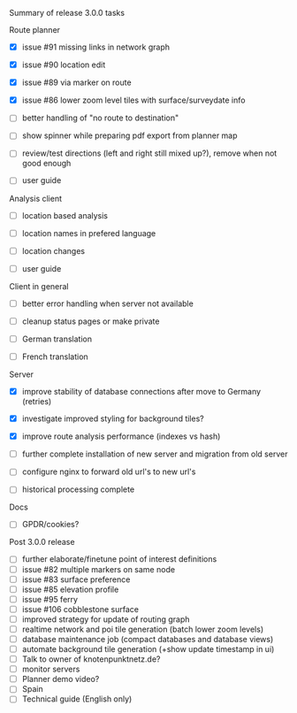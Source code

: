 Summary of release 3.0.0 tasks

Route planner
- [x] issue #91 missing links in network graph
- [x] issue #90 location edit
- [x] issue #89 via marker on route
- [x] issue #86 lower zoom level tiles with surface/surveydate info
- [ ] better handling of "no route to destination"
- [ ] show spinner while preparing pdf export from planner map
- [ ] review/test directions (left and right still mixed up?), remove when not good enough
- [ ] user guide


Analysis client
- [ ] location based analysis
- [ ] location names in prefered language
- [ ] location changes
- [ ] user guide


Client in general
- [ ] better error handling when server not available
- [ ] cleanup status pages or make private
- [ ] German translation
- [ ] French translation


Server
- [x] improve stability of database connections after move to Germany (retries)
- [x] investigate improved styling for background tiles?
- [x] improve route analysis performance (indexes vs hash)
- [ ] further complete installation of new server and migration from old server
- [ ] configure nginx to forward old url's to new url's
- [ ] historical processing complete


Docs
- [ ] GPDR/cookies?


Post 3.0.0 release
- [ ] further elaborate/finetune point of interest definitions
- [ ] issue #82 multiple markers on same node
- [ ] issue #83 surface preference
- [ ] issue #85 elevation profile
- [ ] issue #95 ferry
- [ ] issue #106 cobblestone surface
- [ ] improved strategy for update of routing graph
- [ ] realtime network and poi tile generation (batch lower zoom levels)
- [ ] database maintenance job (compact databases and database views) 
- [ ] automate background tile generation (+show update timestamp in ui)
- [ ] Talk to owner of knotenpunktnetz.de?
- [ ] monitor servers
- [ ] Planner demo video?
- [ ] Spain
- [ ] Technical guide (English only)
